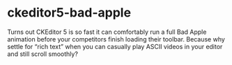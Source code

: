 # ckeditor5-bad-apple
Turns out CKEditor 5 is so fast it can comfortably run a full Bad Apple animation before your competitors finish loading their toolbar. Because why settle for “rich text” when you can casually play ASCII videos in your editor and still scroll smoothly?

